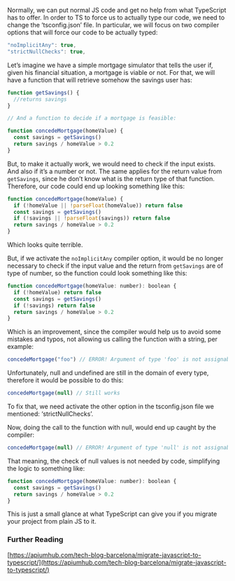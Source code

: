 Normally, we can put normal JS code and get no help from what TypeScript has to offer. In order to TS to force us to actually type our code, we need to change the ‘tsconfig.json’ file. In particular, we will focus on two compiler options that will force our code to be actually typed:

```js
"noImplicitAny": true,
"strictNullChecks": true,
```

Let’s imagine we have a simple mortgage simulator that tells the user if, given his financial situation, a mortgage is viable or not. For that, we will have a function that will retrieve somehow the savings user has:

```js
function getSavings() {
  //returns savings
}

// And a function to decide if a mortgage is feasible:

function concedeMortgage(homeValue) {
  const savings = getSavings()
  return savings / homeValue > 0.2
}
```

But, to make it actually work, we would need to check if the input exists. And also if it’s a number or not. The same applies for the return value from `getSavings`, since he don’t know what is the return type of that function. Therefore, our code could end up looking something like this:

```js
function concedeMortgage(homeValue) {
  if (!homeValue || !parseFloat(homeValue)) return false
  const savings = getSavings()
  if (!savings || !parseFloat(savings)) return false
  return savings / homeValue > 0.2
}
```

Which looks quite terrible.

But, if we activate the `noImplicitAny` compiler option, it would be no longer necessary to check if the input value and the return from `getSavings` are of type of number, so the function could look something like this:

```js
function concedeMortgage(homeValue: number): boolean {
  if (!homeValue) return false
  const savings = getSavings()
  if (!savings) return false
  return savings / homeValue > 0.2
}
```

Which is an improvement, since the compiler would help us to avoid some mistakes and typos, not allowing us calling the function with a string, per example:

```js
concedeMortgage("foo") // ERROR! Argument of type 'foo' is not assignable to parameter type 'number'
```

Unfortunately, null and undefined are still in the domain of every type, therefore it would be possible to do this:

```js
concedeMortgage(null) // Still works
```

To fix that, we need activate the other option in the tsconfig.json file we mentioned: ‘strictNullChecks’.

Now, doing the call to the function with null, would end up caught by the compiler:

```js
concedeMortgage(null) // ERROR! Argument of type 'null' is not assignable to parameter of type 'number'
```

That meaning, the check of null values is not needed by code, simplifying the logic to something like:

```js
function concedeMortgage(homeValue: number): boolean {
  const savings = getSavings()
  return savings / homeValue > 0.2
}
```

This is just a small glance at what TypeScript can give you if you migrate your project from plain JS to it.

### Further Reading

[https://apiumhub.com/tech-blog-barcelona/migrate-javascript-to-typescript/](https://apiumhub.com/tech-blog-barcelona/migrate-javascript-to-typescript/)
